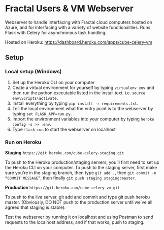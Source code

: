 # Fractal Users & VM Webserver

Webserver to handle interfacing with Fractal cloud computers hosted on Azure, and for interfacing with a variety of website functionalities. Runs Flask with Celery for asynchronous task handling.

Hosted on Heroku: https://dashboard.heroku.com/apps/cube-celery-vm

## Setup
### Local setup (Windows)
1. Set up the Heroku CLI on your computer
2. Ceate a virtual environment for yourself by typing `virtualenv env` and then run the python executable listed in the install text, i.e. `source env\Scripts\activate`.
3. Install everything by typing `pip install -r requirements.txt`. 
4. Tell the local environment what the entry point is to the webserver by typing `set FLASK_APP=run.py`. 
5. Import the environment variables into your computer by typing `heroku config -s >> .env`. 
6. Type `flask run` to start the webserver on localhost

### Run on Heroku
**Staging**
`https://git.heroku.com/cube-celery-staging.git`

To push to the Heroku production/staging servers, you’ll first need to set up the Heroku CLI on your computer. To push to the staging server, first make sure you’re in the staging branch, then type `git add .`, then `git commit -m “COMMIT MESSAGE”`, then finally `git push staging staging:master`.

**Production**
`https://git.heroku.com/cube-celery-vm.git`

To push to the live server, git add and commit and type git push heroku master. (Obviously, DO NOT push to the production server until we’ve all agreed that staging is stable). 

Test the webserver by running it on localhost and using Postman to send requests to the localhost address, and if that works, push to staging.
